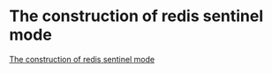 # The construction of redis sentinel mode
[The construction of redis sentinel mode](https://aiwithcloud.com/2022/09/15/the_construction_of_redis_sentinel_mode/)